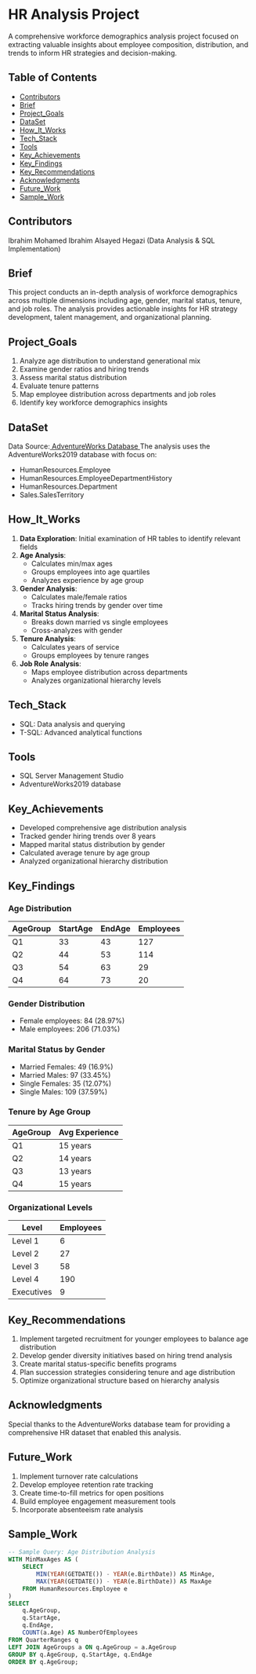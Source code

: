 # HR Analysis Project  
A comprehensive workforce demographics analysis project focused on extracting valuable insights about employee composition, distribution, and trends to inform HR strategies and decision-making.

## Table of Contents
- [Contributors](#contributors)
- [Brief](#brief)
- [Project_Goals](#project_goals)
- [DataSet](#dataset)
- [How_It_Works](#how_it_works)
- [Tech_Stack](#tech_stack)
- [Tools](#tools)
- [Key_Achievements](#key_achievements)
- [Key_Findings](#key_findings)
- [Key_Recommendations](#key_recommendations)
- [Acknowledgments](#acknowledgments)
- [Future_Work](#future_work)
- [Sample_Work](#sample_work)

## Contributors
Ibrahim Mohamed Ibrahim Alsayed Hegazi (Data Analysis & SQL Implementation)

## Brief
This project conducts an in-depth analysis of workforce demographics across multiple dimensions including age, gender, marital status, tenure, and job roles. The analysis provides actionable insights for HR strategy development, talent management, and organizational planning.

## Project_Goals
1. Analyze age distribution to understand generational mix
2. Examine gender ratios and hiring trends
3. Assess marital status distribution
4. Evaluate tenure patterns
5. Map employee distribution across departments and job roles
6. Identify key workforce demographics insights

## DataSet
Data Source:[ AdventureWorks Database  ](https://github.com/Microsoft/sql-server-samples/releases/download/adventureworks/AdventureWorks2019.bak)
The analysis uses the AdventureWorks2019 database with focus on:
- HumanResources.Employee
- HumanResources.EmployeeDepartmentHistory
- HumanResources.Department
- Sales.SalesTerritory

## How_It_Works
1. **Data Exploration**: Initial examination of HR tables to identify relevant fields
2. **Age Analysis**: 
   - Calculates min/max ages
   - Groups employees into age quartiles
   - Analyzes experience by age group
3. **Gender Analysis**:
   - Calculates male/female ratios
   - Tracks hiring trends by gender over time
4. **Marital Status Analysis**:
   - Breaks down married vs single employees
   - Cross-analyzes with gender
5. **Tenure Analysis**:
   - Calculates years of service
   - Groups employees by tenure ranges
6. **Job Role Analysis**:
   - Maps employee distribution across departments
   - Analyzes organizational hierarchy levels

## Tech_Stack
- SQL: Data analysis and querying
- T-SQL: Advanced analytical functions

## Tools
- SQL Server Management Studio
- AdventureWorks2019 database

## Key_Achievements
- Developed comprehensive age distribution analysis
- Tracked gender hiring trends over 8 years
- Mapped marital status distribution by gender
- Calculated average tenure by age group
- Analyzed organizational hierarchy distribution

## Key_Findings
### Age Distribution
| AgeGroup | StartAge | EndAge | Employees |
|----------|----------|--------|-----------|
| Q1       | 33       | 43     | 127       |
| Q2       | 44       | 53     | 114       |
| Q3       | 54       | 63     | 29        |
| Q4       | 64       | 73     | 20        |

### Gender Distribution
- Female employees: 84 (28.97%)
- Male employees: 206 (71.03%)

### Marital Status by Gender
- Married Females: 49 (16.9%)
- Married Males: 97 (33.45%)
- Single Females: 35 (12.07%)
- Single Males: 109 (37.59%)

### Tenure by Age Group
| AgeGroup | Avg Experience |
|----------|----------------|
| Q1       | 15 years       |
| Q2       | 14 years       |
| Q3       | 13 years       |
| Q4       | 15 years       |

### Organizational Levels
| Level      | Employees |
|------------|-----------|
| Level 1    | 6         |
| Level 2    | 27        |
| Level 3    | 58        |
| Level 4    | 190       |
| Executives | 9         |

## Key_Recommendations
1. Implement targeted recruitment for younger employees to balance age distribution
2. Develop gender diversity initiatives based on hiring trend analysis
3. Create marital status-specific benefits programs
4. Plan succession strategies considering tenure and age distribution
5. Optimize organizational structure based on hierarchy analysis

## Acknowledgments
Special thanks to the AdventureWorks database team for providing a comprehensive HR dataset that enabled this analysis.

## Future_Work
1. Implement turnover rate calculations
2. Develop employee retention rate tracking
3. Create time-to-fill metrics for open positions
4. Build employee engagement measurement tools
5. Incorporate absenteeism rate analysis

## Sample_Work
```sql
-- Sample Query: Age Distribution Analysis
WITH MinMaxAges AS (
    SELECT 
        MIN(YEAR(GETDATE()) - YEAR(e.BirthDate)) AS MinAge,
        MAX(YEAR(GETDATE()) - YEAR(e.BirthDate)) AS MaxAge
    FROM HumanResources.Employee e
)
SELECT 
    q.AgeGroup,
    q.StartAge,
    q.EndAge,
    COUNT(a.Age) AS NumberOfEmployees
FROM QuarterRanges q
LEFT JOIN AgeGroups a ON q.AgeGroup = a.AgeGroup
GROUP BY q.AgeGroup, q.StartAge, q.EndAge
ORDER BY q.AgeGroup;
